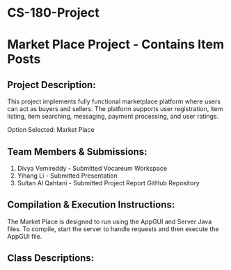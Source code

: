 # CS-180-Project

Market Place Project - Contains Item Posts
====================================

Project Description:
---------------------
This project implements fully functional marketplace platform where users can act as buyers and sellers. 
The platform supports user registration, item listing, item searching, messaging, payment processing, and user ratings.

Option Selected: Market Place

Team Members & Submissions:
---------------------------
1. Divya Vemireddy - Submitted Vocareum Workspace
2. Yihang Li - Submitted Presentation
3. Sultan Al Qahtani - Submitted Project Report
   GitHub Repository

Compilation & Execution Instructions:
-------------------------------------
The Market Place is designed to run using the AppGUI and Server Java files. 
To compile, start the server to handle requests and then execute the AppGUI file. 

Class Descriptions:
--------------------

